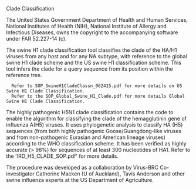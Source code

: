 Clade Classification 

The United States Government Department of Health and Human Services, National Institutes of Health (NIH), National Institute of Allergy and Infectious Diseases, owns the copyright to the accompanying software under FAR 52.227-14 (c). 

The swine H1 clade classification tool classifies the clade of the HA/H1 viruses from any host and for any NA subtype, with reference to the global swine H1 clade scheme and the US swine H1 classification scheme. This tool infers the clade for a query sequence from its position within the reference tree. 

      Refer to SOP_SwineH1CladeClassn_062415.pdf for more details on US Swine H1 Clade Classification.
      Refer to the SOP_Global_Swine_H1_Clade.pdf for more details Global Swine H1 Clade Classification.

The highly pathogenic H5N1 clade classification contains the code to enable the algorithm for classifying the clade of the hemagglutinin gene of influenza A(H5) viruses. It uses phylogenetic analysis to classify HA (H5) sequences (from both highly pathogenic Goose/Guangdong-like viruses and from non-pathogenic Eurasian and American lineage viruses) according to the WHO classification scheme. It has been verified as highly accurate (> 98%) for sequences of at least 300 nucleotides of HA1. Refer to the 'IRD_H5_CLADE_SOP.pdf' for more details.

The procedure was developed as a collaboration by Virus-BRC Co-investigator Catherine Macken (U of Auckland), Tavis Anderson and other swine influenza experts at the US Department of Agriculture. 


